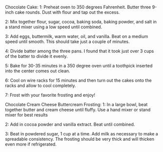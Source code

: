 Chocolate Cake:
1: Preheat oven to 350 degrees Fahrenheit. Butter three 9-inch cake rounds. Dust with flour and tap out the excess.

2: Mix together flour, sugar, cocoa, baking soda, baking powder, and salt in a stand mixer using a low speed until combined.

3: Add eggs, buttermilk, warm water, oil, and vanilla. Beat on a medium speed until smooth. This should take just a couple of minutes.

4: Divide batter among the three pans. I found that it took just over 3 cups of the batter to divide it evenly.

5: Bake for 30-35 minutes in a 350 degree oven until a toothpick inserted into the center comes out clean.

6: Cool on wire racks for 15 minutes and then turn out the cakes onto the racks and allow to cool completely.

7: Frost with your favorite frosting and enjoy!


Chocolate Cream Cheese Buttercream Frosting:
1: In a large bowl, beat together butter and cream cheese until fluffy. Use a hand mixer or stand mixer for best results

2: Add in cocoa powder and vanilla extract. Beat until combined.

3: Beat in powdered sugar, 1 cup at a time. Add milk as necessary to make a spreadable consistency. The frosting should be very thick and will thicken even more if refrigerated.